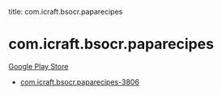 title: com.icraft.bsocr.paparecipes
# com.icraft.bsocr.paparecipes


[Google Play Store](https://play.google.com/store/apps/details?id=com.icraft.bsocr.paparecipes)


* [com.icraft.bsocr.paparecipes-3806](./com.icraft.bsocr.paparecipes-3806/)